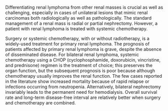 Differentiating renal lymphoma from other renal masses is crucial as well as challenging, especially in cases of unilateral lesions that mimic renal carcinomas both radiologically as well as pathologically. The standard management of a renal mass is radial or partial nephrectomy. However, a patient with renal lymphoma is treated with systemic chemotherapy.

Surgery or systemic chemotherapy, with or without radiotherapy, is a widely-used treatment for primary renal lymphoma. The prognosis of patients affected by primary renal lymphoma is grave, despite the absence of disseminated disease. For bilateral renal lymphoma, systemic chemotherapy using a CHOP (cyclophosphamide, doxorubicin, vincristine, and prednisone) regimen is the treatment of choice; this preserves the organ function, but the subsequent prognosis is poor because although chemotherapy usually improves the renal function. The few cases reported in the literature show increased mortality because of rapid relapse or infections occurring from neutropenia. Alternatively, bilateral nephrectomy invariably leads to the permanent need for hemodialysis. Overall survival rate and long-term disease-free interval are relatively better when surgery and chemotherapy are combined.